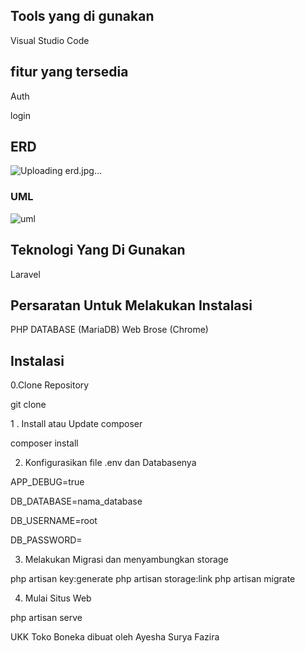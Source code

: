 

## Tools yang di gunakan

Visual Studio Code

## fitur yang tersedia
Auth

  login
## ERD
![Uploading erd.jpg…]()

  

### UML
![uml](https://github.com/user-attachments/assets/c93fc4dc-1d47-4776-a5ae-c25a4c87f4d7)


## Teknologi Yang Di Gunakan
  Laravel
  
## Persaratan Untuk Melakukan Instalasi
  PHP
  DATABASE (MariaDB)
  Web Brose (Chrome)

## Instalasi
0.Clone Repository

git clone

  1 . Install atau Update composer

composer install

2. Konfigurasikan file .env dan Databasenya


APP_DEBUG=true


DB_DATABASE=nama_database


DB_USERNAME=root


DB_PASSWORD=

3. Melakukan Migrasi dan menyambungkan storage

php artisan key:generate
php artisan storage:link
php artisan migrate

4. Mulai Situs Web

php artisan serve


UKK Toko Boneka dibuat oleh Ayesha Surya Fazira
